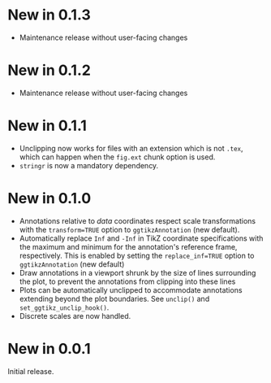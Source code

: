 # New in 0.1.3

* Maintenance release without user-facing changes

# New in 0.1.2

* Maintenance release without user-facing changes

# New in 0.1.1

* Unclipping now works for files with an extension which is not `.tex`, which can happen when the `fig.ext` chunk option is used.
* `stringr` is now a mandatory dependency.

# New in 0.1.0

* Annotations relative to _data_ coordinates respect scale transformations with the `transform=TRUE` option to `ggtikzAnnotation` (new default).
* Automatically replace `Inf` and `-Inf` in TikZ coordinate specifications with the maximum and minimum for the annotation's reference frame, respectively. This is enabled by setting the `replace_inf=TRUE` option to `ggtikzAnnotation` (new default)
* Draw annotations in a viewport shrunk by the size of lines surrounding the plot, to prevent the annotations from clipping into these lines
* Plots can be automatically unclipped to accommodate annotations extending beyond the plot boundaries. See `unclip()` and `set_ggtikz_unclip_hook()`.
* Discrete scales are now handled.

# New in 0.0.1

Initial release.
